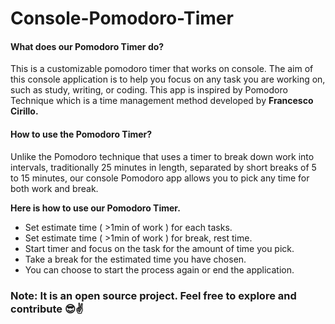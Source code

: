 # Console-Pomodoro-Timer

#### What does our Pomodoro Timer do?

This is a customizable pomodoro timer that works on console. The aim of this console application is to help you focus on any task you are working on, such as study, writing, or coding. This app is inspired by Pomodoro Technique which is a time management method developed by **Francesco Cirillo.**

#### How to use the Pomodoro Timer?

Unlike the Pomodoro technique that uses a timer to break down work into intervals, traditionally 25 minutes in length, separated by short breaks of 5 to 15 minutes, our console Pomodoro app allows you to pick any time for both work and break.

**Here is how to use our Pomodoro Timer.**

- Set estimate time ( >1min of work ) for each tasks.
- Set estimate time ( >1min of work ) for break, rest time.
- Start timer and focus on the task for the amount of time you pick.
- Take a break for the estimated time you have chosen.
- You can choose to start the process again or end the application.

### Note: It is an open source project. Feel free to explore and contribute 😎✌
